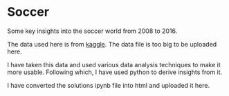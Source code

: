 # Soccer
Some key insights into the soccer world from 2008 to 2016.

The data used here is from <a href="https://www.kaggle.com/hugomathien/soccer">kaggle</a>. The data file is too big to be uploaded here. 
  
I have taken this data and used various data analysis techniques to make it more usable. 
Following which, I have used python to derive insights from it.

I have converted the solutions ipynb file into html and uploaded it here.
